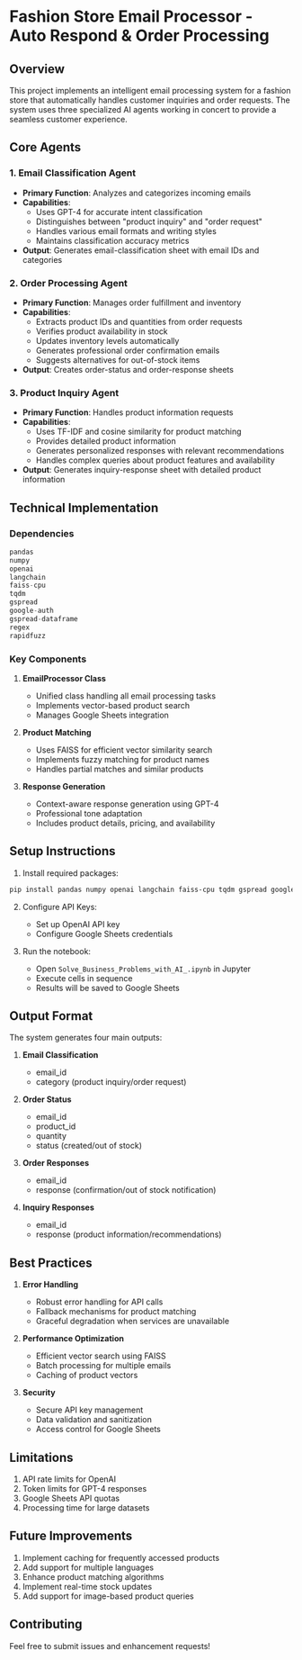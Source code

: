 # Fashion Store Email Processor - Auto Respond & Order Processing

## Overview
This project implements an intelligent email processing system for a fashion store that automatically handles customer inquiries and order requests. The system uses three specialized AI agents working in concert to provide a seamless customer experience.

## Core Agents

### 1. Email Classification Agent
- **Primary Function**: Analyzes and categorizes incoming emails
- **Capabilities**:
  - Uses GPT-4 for accurate intent classification
  - Distinguishes between "product inquiry" and "order request"
  - Handles various email formats and writing styles
  - Maintains classification accuracy metrics
- **Output**: Generates email-classification sheet with email IDs and categories

### 2. Order Processing Agent
- **Primary Function**: Manages order fulfillment and inventory
- **Capabilities**:
  - Extracts product IDs and quantities from order requests
  - Verifies product availability in stock
  - Updates inventory levels automatically
  - Generates professional order confirmation emails
  - Suggests alternatives for out-of-stock items
- **Output**: Creates order-status and order-response sheets

### 3. Product Inquiry Agent
- **Primary Function**: Handles product information requests
- **Capabilities**:
  - Uses TF-IDF and cosine similarity for product matching
  - Provides detailed product information
  - Generates personalized responses with relevant recommendations
  - Handles complex queries about product features and availability
- **Output**: Generates inquiry-response sheet with detailed product information

## Technical Implementation

### Dependencies
```python
pandas
numpy
openai
langchain
faiss-cpu
tqdm
gspread
google-auth
gspread-dataframe
regex
rapidfuzz
```

### Key Components

1. **EmailProcessor Class**
   - Unified class handling all email processing tasks
   - Implements vector-based product search
   - Manages Google Sheets integration

2. **Product Matching**
   - Uses FAISS for efficient vector similarity search
   - Implements fuzzy matching for product names
   - Handles partial matches and similar products

3. **Response Generation**
   - Context-aware response generation using GPT-4
   - Professional tone adaptation
   - Includes product details, pricing, and availability

## Setup Instructions

1. Install required packages:
```bash
pip install pandas numpy openai langchain faiss-cpu tqdm gspread google-auth gspread-dataframe regex rapidfuzz
```

2. Configure API Keys:
   - Set up OpenAI API key
   - Configure Google Sheets credentials

3. Run the notebook:
   - Open `Solve_Business_Problems_with_AI_.ipynb` in Jupyter
   - Execute cells in sequence
   - Results will be saved to Google Sheets

## Output Format

The system generates four main outputs:

1. **Email Classification**
   - email_id
   - category (product inquiry/order request)

2. **Order Status**
   - email_id
   - product_id
   - quantity
   - status (created/out of stock)

3. **Order Responses**
   - email_id
   - response (confirmation/out of stock notification)

4. **Inquiry Responses**
   - email_id
   - response (product information/recommendations)

## Best Practices

1. **Error Handling**
   - Robust error handling for API calls
   - Fallback mechanisms for product matching
   - Graceful degradation when services are unavailable

2. **Performance Optimization**
   - Efficient vector search using FAISS
   - Batch processing for multiple emails
   - Caching of product vectors

3. **Security**
   - Secure API key management
   - Data validation and sanitization
   - Access control for Google Sheets

## Limitations

1. API rate limits for OpenAI
2. Token limits for GPT-4 responses
3. Google Sheets API quotas
4. Processing time for large datasets

## Future Improvements

1. Implement caching for frequently accessed products
2. Add support for multiple languages
3. Enhance product matching algorithms
4. Implement real-time stock updates
5. Add support for image-based product queries

## Contributing

Feel free to submit issues and enhancement requests!
